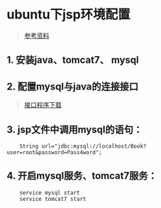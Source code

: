 # ubuntu下jsp环境配置
>[参考资料](https://my.oschina.net/hao7234/blog/276887)

## 1. 安装java、tomcat7、 mysql

## 2. 配置mysql与java的连接接口
>[接口程序下载](https://dev.mysql.com/downloads/connector/j/)

## 3. jsp文件中调用mysql的语句：

        String url="jdbc:mysql://localhost/Book?user=root&password=Pass4word";

## 4. 开启mysql服务、tomcat7服务：

        service mysql start
        service tomcat7 start